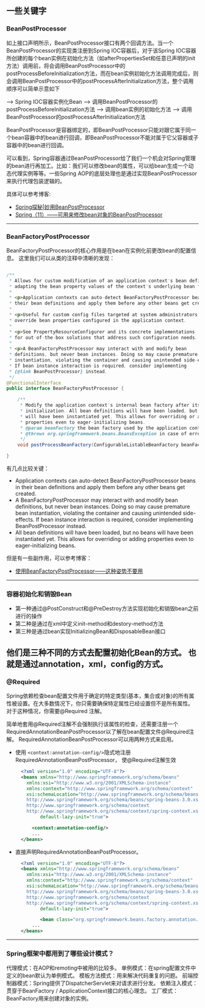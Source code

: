 

## 一些关键字

### BeanPostProcessor
如上接口声明所示，BeanPostProcessor接口有两个回调方法。当一个BeanPostProcessor的实现类注册到Spring IOC容器后，对于该Spring IOC容器所创建的每个bean实例在初始化方法（如afterPropertiesSet和任意已声明的init方法）调用前，将会调用BeanPostProcessor中的postProcessBeforeInitialization方法，而在bean实例初始化方法调用完成后，则会调用BeanPostProcessor中的postProcessAfterInitialization方法，整个调用顺序可以简单示意如下

>
--> Spring IOC容器实例化Bean
--> 调用BeanPostProcessor的postProcessBeforeInitialization方法
--> 调用bean实例的初始化方法
--> 调用BeanPostProcessor的postProcessAfterInitialization方法

BeanPostProcessor是容器绑定的，即BeanPostProcessor只能对跟它属于同一个bean容器中的bean进行回调，即BeanPostProcessor不能对属于它父容器或子容器中的bean进行回调。

可以看到，Spring容器通过BeanPostProcessor给了我们一个机会对Spring管理的bean进行再加工。比如：我们可以修改bean的属性，可以给bean生成一个动态代理实例等等。一些Spring AOP的底层处理也是通过实现BeanPostProcessor来执行代理包装逻辑的。

具体可以参考博客:
- [Spring探秘|妙用BeanPostProcessor][1]
- [Spring（11）——可用来修改bean对象的BeanPostProcessor][2]

---

### BeanFactoryPostProcessor

BeanFactoryPostProcessor的核心作用是在bean在实例化前更改bean的配置信息。
这里我们可以从类的注释中清晰的发现：
```java

/**
 * Allows for custom modification of an application context's bean definitions,
 * adapting the bean property values of the context's underlying bean factory.
 *
 * <p>Application contexts can auto-detect BeanFactoryPostProcessor beans in
 * their bean definitions and apply them before any other beans get created.
 *
 * <p>Useful for custom config files targeted at system administrators that
 * override bean properties configured in the application context.
 *
 * <p>See PropertyResourceConfigurer and its concrete implementations
 * for out-of-the-box solutions that address such configuration needs.
 *
 * <p>A BeanFactoryPostProcessor may interact with and modify bean
 * definitions, but never bean instances. Doing so may cause premature bean
 * instantiation, violating the container and causing unintended side-effects.
 * If bean instance interaction is required, consider implementing
 * {@link BeanPostProcessor} instead.
 */
@FunctionalInterface
public interface BeanFactoryPostProcessor {

	/**
	 * Modify the application context's internal bean factory after its standard
	 * initialization. All bean definitions will have been loaded, but no beans
	 * will have been instantiated yet. This allows for overriding or adding
	 * properties even to eager-initializing beans.
	 * @param beanFactory the bean factory used by the application context
	 * @throws org.springframework.beans.BeansException in case of errors
	 */
	void postProcessBeanFactory(ConfigurableListableBeanFactory beanFactory) throws BeansException;

}

```
有几点比较关键：
- Application contexts can auto-detect BeanFactoryPostProcessor beans in their bean definitions and apply them before any other beans get created.
- A BeanFactoryPostProcessor may interact with and modify bean definitions, but never bean instances. Doing so may cause premature bean instantiation, violating the container and causing unintended side-effects. If bean instance interaction is required, consider implementing BeanPostProcessor instead.
- All bean definitions will have been loaded, but no beans will have been instantiated yet. This allows for overriding or adding properties even to eager-initializing beans.

但是有一些副作用，可以参考博客：
- [使用BeanFactoryPostProcessor——这种姿势不要用][3]


---

### 容器初始化和销毁Bean
- 第一种通过@PostConstruct和@PreDestroy方法实现初始化和销毁bean之前进行的操作
- 第二种是通过在xml中定义init-method和destory-method方法
- 第三种是通过bean实现InitializingBean和DisposableBean接口

他们是三种不同的方式去配置初始化Bean的方式。
也就是通过annotation，xml，config的方式。
---

### @Required
Spring依赖检查bean配置文件用于确定的特定类型(基本，集合或对象)的所有属性被设置。在大多数情况下，你只需要确保特定属性已经设置但不是所有属性。 对于这种情况，你需要@Required 注解。

简单地套用@Required注解不会强制执行该属性的检查，还需要注册一个RequiredAnnotationBeanPostProcessor以了解在bean配置文件@Required注解。
RequiredAnnotationBeanPostProcessor可以用两种方式来启用。

- 使用 `<context:annotation-config/>`隐式地注册RequiredAnnotationBeanPostProcessor， 使@Required注解生效
  ```XML
    <?xml version="1.0" encoding="UTF-8"?>
    <beans xmlns="http://www.springframework.org/schema/beans"
      xmlns:xsi="http://www.w3.org/2001/XMLSchema-instance"
      xmlns:context="http://www.springframework.org/schema/context"
      xsi:schemaLocation="http://www.springframework.org/schema/beans
      http://www.springframework.org/schema/beans/spring-beans-3.0.xsd
      http://www.springframework.org/schema/context
      http://www.springframework.org/schema/context/spring-context.xsd"
           default-lazy-init="true">

        <context:annotation-config/>
        ...
    </beans>
  ```
- 直接声明RequiredAnnotationBeanPostProcessor。
  ```XML
    <?xml version="1.0" encoding="UTF-8"?>
    <beans xmlns="http://www.springframework.org/schema/beans"
      xmlns:xsi="http://www.w3.org/2001/XMLSchema-instance"
      xmlns:context="http://www.springframework.org/schema/context"
      xsi:schemaLocation="http://www.springframework.org/schema/beans
      http://www.springframework.org/schema/beans/spring-beans-3.0.xsd
      http://www.springframework.org/schema/context
      http://www.springframework.org/schema/context/spring-context.xsd"
           default-lazy-init="true">

           <bean class="org.springframework.beans.factory.annotation.RequiredAnnotationBeanPostProcessor"/>
        ...
    </beans>
  ```



---

### Spring框架中都用到了哪些设计模式？

代理模式：在AOP和remoting中被用的比较多。
单例模式：在spring配置文件中定义的bean默认为单例模式。
模板方法模式：用来解决代码重复的问题。
前端控制器模式：Spring提供了DispatcherServlet来对请求进行分发。
依赖注入模式：贯穿于BeanFactory / ApplicationContext接口的核心理念。
工厂模式：BeanFactory用来创建对象的实例。
















[1]:[https://www.jianshu.com/p/1417eefd2ab1]
[2]:[https://blog.csdn.net/elim168/article/details/76146351]
[3]:[https://www.jianshu.com/p/3d099ea43b0e]
